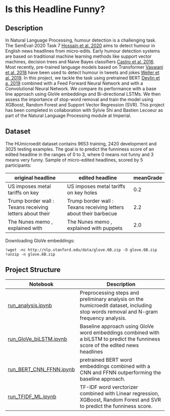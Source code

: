 # Is this Headline Funny? 
## Description
In Natural Language Processing, humour detection is a challenging task. The SemEval-2020 Task 7 [Hossain et al. 2020](https://arxiv.org/pdf/2008.00304.pdf) aims to detect humour in English news headlines from micro-edits. Early humour detection systems are based on traditional machine learning methods like support vector machines, decision trees and Naive Bayes classifiers [Castro et al. 2016](https://arxiv.org/pdf/1703.09527.pdf). Most recently, pre-trained language models based on Transformer [Vaswani et al. 2018](https://arxiv.org/pdf/1706.03762.pdf%EF%BC%89%E6%8F%8F%E8%BF%B0%E4%BA%86%E8%BF%99%E6%A0%B7%E5%81%9A%E7%9A%84%E5%8E%9F%E5%9B%A0%E3%80%82) have been used to detect humour in tweets and jokes [Weller et al. 2019](https://arxiv.org/pdf/1909.00252.pdf). In this project, we tackle the task using pretrained BERT [Devlin et a. 2019](https://arxiv.org/pdf/1810.04805.pdf&usg=ALkJrhhzxlCL6yTht2BRmH9atgvKFxHsxQ) combined with a Feed Forward Neural Network and with a Convolutional Neural Network. We compare its performance with a base line approach using GloVe embeddings and Bi-directional LSTMs. We then assess the importance of stop-word removal and train the model using XGBoost, Random Forest and Support Vector Regression (SVR). This project has been completed in collaboration with Sylvie Shi and Bastien Lecoeur as part of the Natural Language Processing module at Imperial. 

## Dataset

The HUmicroedit dataset contains 9653 training, 2420 development and 3025 testing examples. The goal is to predict the funniness score of an edited headline in the ranges of 0 to 3, where 0 means not funny and 3 means very funny. Sample of micro-edited headlines, scored by 5 participants: 

| original headline | edited headline | meanGrade |
| --------------    | --------------  | --------  |
| US imposes metal tariffs on key <allies/> | US imposes metal tariffs on key holes | 0.2 |
| Trump border wall : Texans receiving letters about their <land/>  | Trump border wall : Texans receiving letters about their barbecue | 2.2 |
|The Nunes memo , explained with <diagrams/>  | The Nunes memo , explained with puppets | 2.0 |

Downloading GloVe embeddings: 
``` 
!wget -nc http://nlp.stanford.edu/data/glove.6B.zip -O glove.6B.zip
!unzip -n glove.6B.zip 
```

## Project Structure 

| Notebook | Description | 
| -------- | ----------- |
| [run_analysis.ipynb](https://github.com/Nasmasim/humour-detection/blob/main/notebooks/run_analysis.ipynb) | Preprocessing steps and preliminary analysis on the humicroedit dataset, including stop words removal and N-gram frequency analysis. |
| [run_GloVe_biLSTM.ipynb](https://github.com/Nasmasim/humour-detection/blob/main/notebooks/run_GloVe_biLSTM.ipynb) | Baseline approach using GloVe word embeddings combined with a biLSTM to predict the funniness score of the edited news headlines |
|[run_BERT_CNN_FFNN.ipynb](https://github.com/Nasmasim/humour-detection/blob/main/notebooks/run_BERT_CNN_FFNN.ipynb)| pretrained BERT word embeddings combined with a CNN and FFNN outperforming the baseline approach. |
|[run_TFIDF_ML.ipynb](https://github.com/Nasmasim/humour-detection/blob/main/notebooks/run_TFIDF_ML.ipynb)| TF-IDF word verctorizer combined with Linear regression, XGBoost, Random Forest and SVR to predict the funniness score. |